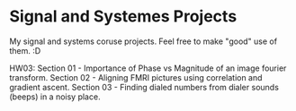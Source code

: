 # Signal and Systemes Projects
My signal and systems coruse projects. Feel free to make "good" use of them. :D

HW03:
      Section 01 - Importance of Phase vs Magnitude of an image fourier transform.
      Section 02 - Aligning FMRI pictures using correlation and gradient ascent.
      Section 03 - Finding dialed numbers from dialer sounds (beeps) in a noisy place.

